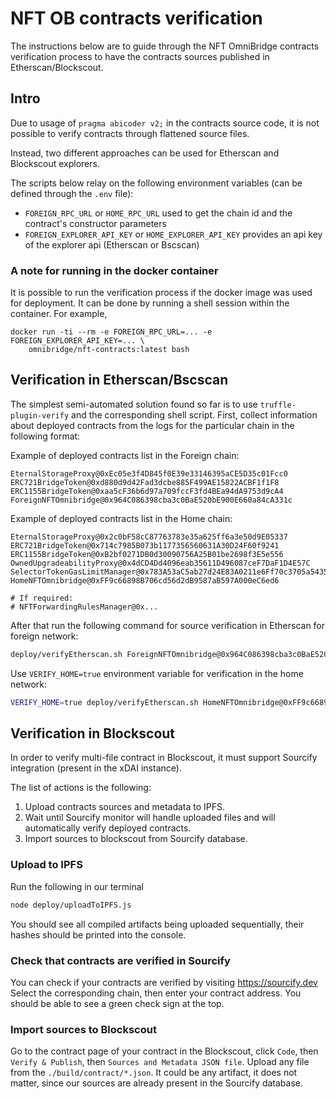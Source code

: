 NFT OB contracts verification
====

The instructions below are to guide through the NFT OmniBridge contracts verification process to have the contracts sources published in Etherscan/Blockscout.

## Intro

Due to usage of `pragma abicoder v2;` in the contracts source code,
it is not possible to verify contracts through flattened source files.

Instead, two different approaches can be used for Etherscan and Blockscout explorers.

The scripts below relay on the following environment variables (can be defined through the `.env` file):
  * `FOREIGN_RPC_URL` or `HOME_RPC_URL` used to get the chain id and the contract's constructor parameters
  * `FOREIGN_EXPLORER_API_KEY` or `HOME_EXPLORER_API_KEY` provides an api key of the explorer api (Etherscan or Bscscan)

### A note for running in the docker container

It is possible to run the verification process if the docker image was used for deployment. It can be done by running a shell session within the container. For example,
```
docker run -ti --rm -e FOREIGN_RPC_URL=... -e FOREIGN_EXPLORER_API_KEY=... \
    omnibridge/nft-contracts:latest bash
```

## Verification in Etherscan/Bscscan

The simplest semi-automated solution found so far is to use `truffle-plugin-verify` and the corresponding shell script.
First, collect information about deployed contracts from the logs for the particular chain in the following format:

Example of deployed contracts list in the Foreign chain:
```
EternalStorageProxy@0xEc05e3f4D845f0E39e33146395aCE5D35c01Fcc0
ERC721BridgeToken@0xd880d9d42Fad3dcbe885F499AE15822ACBF1f1F8
ERC1155BridgeToken@0xaa5cF36b6d97a709fccF3fd4BEa94dA9753d9cA4
ForeignNFTOmnibridge@0x964C086398cba3c0BaE520bE900E660a84cA331c
```

Example of deployed contracts list in the Home chain:
```
EternalStorageProxy@0x2c0bF58cC87763783e35a625ff6a3e50d9E05337
ERC721BridgeToken@0x714c7985B073b1177356560631A30D24F60f9241
ERC1155BridgeToken@0xB2bf0271DB0d30090756A25B01be2698f3E5e556
OwnedUpgradeabilityProxy@0x4dCD4Dd4096eab35611D496087ceF7DaF1D4E57C
SelectorTokenGasLimitManager@0x783A53aC5ab27d24E83A0211e6Ff70c3705a5435
HomeNFTOmnibridge@0xFF9c66898B706cd56d2dB9587aB597A000eC6ed6

# If required:
# NFTForwardingRulesManager@0x...
```

After that run the following command for source verification in Etherscan for foreign network:
```bash
deploy/verifyEtherscan.sh ForeignNFTOmnibridge@0x964C086398cba3c0BaE520bE900E660a84cA331c
```

Use `VERIFY_HOME=true` environment variable for verification in the home network:
```bash
VERIFY_HOME=true deploy/verifyEtherscan.sh HomeNFTOmnibridge@0xFF9c66898B706cd56d2dB9587aB597A000eC6ed6
```

## Verification in Blockscout

In order to verify multi-file contract in Blockscout, it must support Sourcify integration (present in the xDAI instance).

The list of actions is the following:
1. Upload contracts sources and metadata to IPFS.
2. Wait until Sourcify monitor will handle uploaded files and will automatically verify deployed contracts.
3. Import sources to blockscout from Sourcify database.

### Upload to IPFS

Run the following in our terminal

```bash
node deploy/uploadToIPFS.js
```

You should see all compiled artifacts being uploaded sequentially, their hashes should be printed into the console.

### Check that contracts are verified in Sourcify

You can check if your contracts are verified by visiting https://sourcify.dev
Select the corresponding chain, then enter your contract address.
You should be able to see a green check sign at the top.

### Import sources to Blockscout

Go to the contract page of your contract in the Blockscout, click `Code`, then `Verify & Publish`, then `Sources and Metadata JSON file`.
Upload any file from the `./build/contract/*.json`. It could be any artifact, it does not matter, since our sources are already present in the Sourcify database.
